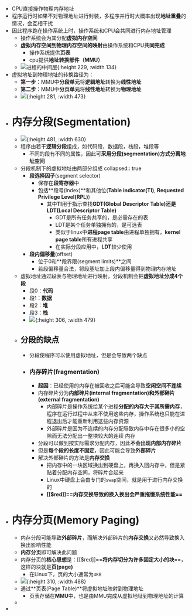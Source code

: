 - CPU直接操作物理内存地址
- 程序运行时如果不对物理地址进行封装，多程序并行时大概率出现**地址重叠**的情况，会互相干扰
- 因此程序跑在操作系统上时，操作系统和CPU会共同进行内存地址管理
	- 操作系统会为其分配**虚拟内存空间**
	- **虚拟内存空间到物理内存空间的映射**由操作系统和CPU**共同完成**
		- 操作系统提供**页表**
		- cpu提供**地址转换部件（MMU）**
	- ![进程的中间层](https://cdn.xiaolincoding.com//mysql/other/298fb68e3da94d767b02f2ed81ebf2c4.png){:height 229, :width 134}
- 虚拟地址到物理地址的转换路径为：
	- **第一步**：MMU中**分段单元**将**逻辑地址**转换为**线性地址**
	- **第二步**：MMU中**分页单元**将**线性地址**转换为**物理地址**
	- ![](https://cdn.xiaolincoding.com//mysql/other/72ab76ba697e470b8ceb14d5fc5688d9.png){:height 281, :width 473}
- # 内存分段(Segmentation)
	- ![](https://cdn.xiaolincoding.com//mysql/other/a9ed979e2ed8414f9828767592aadc21.png){:height 481, :width 630}
	- 程序由若干**逻辑分段**组成，如代码段，数据段，栈段，堆段等
		- 不同的段有不同的属性，因此可**采用分段(segmentation)方式分离地址空间**
	- 分段机制下的虚拟地址由两部分组成
	  collapsed:: true
		- **段选择因子**(segment selector)
			- 保存在**段寄存器**中
			- 包括**段号(Index)**和其他位(**Table indicator(TI)**, **Requested Privilege Level(RPL)**)
				- 其中**TI**用于指示查找**GDT(Global Descriptor Table)**还是**LDT(Local Descriptor Table)**
					- GDT是所有任务共享的，是必需存在的表
					- LDT是某个任务单独拥有的，是可选表
					- 类似于linux中**进程page table**由进程单独拥有，**kernel page table**所有进程共享
					- 在实际分段应用中，**LDT**较少使用
		- **段内偏移量**(offset)
			- 位于0和**段界限(segment limits)**之间
			- 若段偏移量合法，将段基址加上段内偏移量得到物理内存地址
	- 虚拟地址通过段表与物理地址进行映射，分段机制会把**虚拟地址分成4个段**
		- 段0：**代码**
		- 段1：**数据**
		- 段2：**堆**
		- 段3：**栈**
		- ![](https://cdn.xiaolincoding.com//mysql/other/c5e2ab63e6ee4c8db575f3c7c9c85962.png){:height 306, :width 479}
	- ## 分段的缺点
		- 分段使程序可以使用虚拟地址，但是会导致两个缺点
		- ### 内存碎片(fragmentation)
			- **起因**：已经使用的内存在被回收之后可能会导致**空闲空间不连续**
			- 内存碎片分为**内部碎片(internal fragmentation)**和**外部碎片(external fragmentation)**
				- 内部碎片是操作系统给某个进程**分配的内存大于其所需内存**，程序在运行过程中从来不使用这些内存，操作系统也只能在进程退出后才能重新利用这些内存资源
				- 外部碎片是因为不连续的内存分配导致内存中存在很多小的空隙而无法分配出一整块较大的连续 内存
			- 分段可以做到按实际需求分配内存，因此**不会出现内部内存碎片**
			- 但是**每个段的长度不固定**，因此可能会导致**外部碎片**
			- 解决外部碎片的方法是**内存交换**
				- 把内存中的一块区域换出到硬盘上，再换入回内存中，但是紧贴着分配内存空间，将碎片合起来
				- Linux中硬盘上会由专门的``swap``空间，就是用于进行内存交换的
				- **[[$red]]==内存交换导致的换入换出会严重拖慢系统性能==**
- # 内存分页(Memory Paging)
	- 内存分段可能导致**外部碎片**，而解决外部碎片的**内存交换**又必然导致换入换出影响性能
	- **内存分页**即可解决此问题
	- 内存分页的**核心思想**是：[[$red]]==**将内存切分为许多固定大小的块**==，这样的块就是**页(page)**
		- 在Linux下，页的大小通常为``4KB``
	- ![](https://cdn.xiaolincoding.com//mysql/other/08a8e315fedc4a858060db5cb4a654af.png){:height 310, :width 488}
	- 通过**页表(Page Table)**将虚拟地址映射到物理地址
		- 页表存储在**MMU**中，也是由MMU完成从虚拟地址到物理地址的计算
	-
-